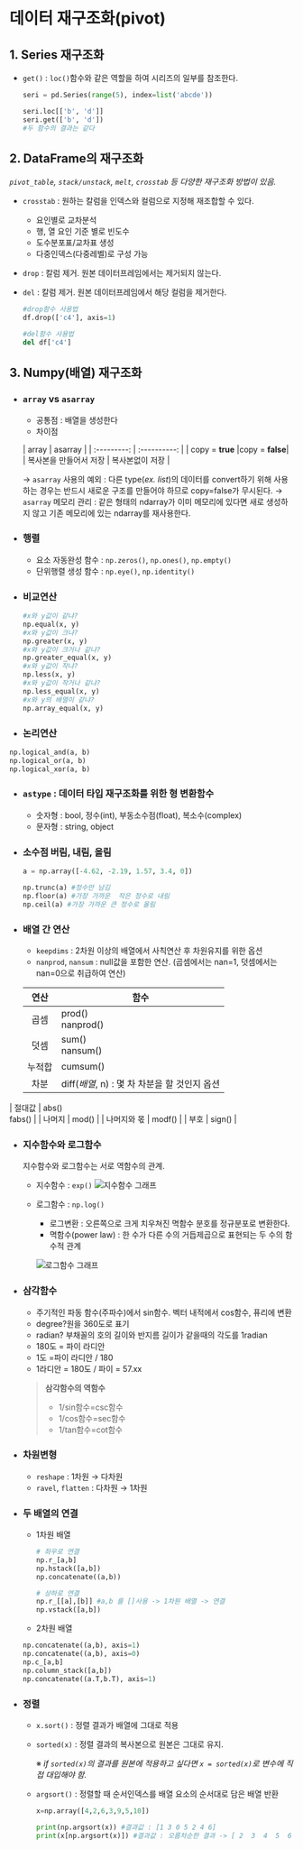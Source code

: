 # 데이터 재구조화(pivot)



## 1. Series 재구조화

* `get()` : `loc()`함수와 같은 역할을 하여 시리즈의 일부를 참조한다.

  ```python
  seri = pd.Series(range(5), index=list('abcde'))
  
  seri.loc[['b', 'd']]
  seri.get(['b', 'd'])
  #두 함수의 결과는 같다
  ```



## 2. DataFrame의 재구조화

*`pivot_table`, `stack/unstack`, `melt`, `crosstab` 등 다양한 재구조화 방법이 있음.*

* `crosstab`   : 원하는 칼럼을 인덱스와 컬럼으로 지정해 재조합할 수 있다.

  - 요인별로 교차분석
  - 행, 열 요인 기준 별로 빈도수
  - 도수분포표/교차표 생성
  - 다중인덱스(다중레벨)로 구성 가능 

* `drop` : 칼럼 제거. 원본 데이터프레임에서는 제거되지 않는다.

* `del` : 칼럼 제거. 원본 데이터프레임에서 해당 컬럼을 제거한다.

  ```python
  #drop함수 사용법
  df.drop(['c4'], axis=1)
  
  #del함수 사용법
  del df['c4']
  ```

   

## 3. Numpy(배열) 재구조화

* ### `array` vs `asarray`
  * 공통점 : 배열을 생성한다
  * 차이점
  
  | array       | asarray      |
| :---------: | :----------: |
  | copy = __true__ |copy = __false__|
  | 복사본을 만들어서 저장 | 복사본없이 저장 |
  
  →  `asarray` 사용의 예외 : 다른 type(*ex. list*)의 데이터를 convert하기 위해 사용하는 경우는 반드시 새로운 구조를 만들어야 하므로 copy=false가 무시된다.
  → `asarray` 메모리 관리 : 같은 형태의 ndarray가 이미 메모리에 있다면 새로 생성하지 않고 기존 메모리에 있는 ndarray를 재사용한다.
  
  
  
* ### 행렬 
  - 요소 자동완성 함수 : `np.zeros()`, `np.ones()`, `np.empty()`  
  - 단위행렬 생성 함수 : `np.eye()`, `np.identity()`

  

* ### 비교연산
  ```python
  #x와 y값이 같냐?
  np.equal(x, y)
  #x와 y값이 크냐?
  np.greater(x, y)
  #x와 y값이 크거나 같냐?
  np.greater_equal(x, y)
  #x와 y값이 작냐?
  np.less(x, y)
  #x와 y값이 작거나 같냐?
  np.less_equal(x, y)
  #x와 y의 배열이 같냐?
  np.array_equal(x, y)
  ```




*  ### 논리연산
  
  ```python
  np.logical_and(a, b)
  np.logical_or(a, b)
  np.logical_xor(a, b)
  ```




* ### `astype` : 데이터 타입 재구조화를 위한 형 변환함수
  - 숫자형 : bool, 정수(int), 부동소수점(float), 복소수(complex)
  - 문자형 : string, object

  

* ### 소수점 버림, 내림, 올림
  ```python
  a = np.array([-4.62, -2.19, 1.57, 3.4, 0])
  
  np.trunc(a) #정수만 남김
  np.floor(a) #가장 가까운  작은 정수로 내림
  np.ceil(a) #가장 가까운 큰 정수로 올림
  ```

  

* ### 배열 간 연산

    * `keepdims` : 2차원 이상의 배열에서 사칙연산 후 차원유지를 위한 옵션
    * `nanprod`, `nansum` : null값을 포함한 연산. (곱셈에서는 nan=1, 덧셈에서는 nan=0으로 취급하여 연산)

  | **연산** | **함수** |
  | :--------: | ---------------------- |
  | 곱셈     | prod()<br>nanprod() |
  | 덧셈     | sum()<br>nansum() |
  | 누적합   | cumsum() |
  | 차분     | diff(*배열*, n) : 몇 차 차분을 할 것인지 옵션 |
| 절대값 | abs()<br>fabs() |
  | 나머지 | mod() |
  | 나머지와 몫 | modf() |
  | 부호 | sign() |
  
  
  
* ### 지수함수와 로그함수
    
    지수함수와 로그함수는 서로 역함수의 관계.

    * 지수함수 : `exp()`
    ![지수함수 그래프](https://img1.daumcdn.net/thumb/R720x0.q80/?scode=mtistory2&fname=http%3A%2F%2Fcfile2.uf.tistory.com%2Fimage%2F274F6F3358E24E7D0EEFE1)
    
    * 로그함수 : `np.log()`
    
      - 로그변환 : 오른쪽으로 크게 치우쳐진 멱함수 분호를 정규분포로 변환한다.
      - 멱함수(power law) : 한 수가 다른 수의 거듭제곱으로 표현되는 두 수의 함수적 관계
    
      ![로그함수 그래프](https://img1.daumcdn.net/thumb/R720x0.q80/?scode=mtistory2&fname=http%3A%2F%2Fcfile30.uf.tistory.com%2Fimage%2F2652D93358E24E7E2E9000)




* ### 삼각함수

    - 주기적인 파동 함수(주파수)에서 sin함수. 벡터 내적에서 cos함수, 퓨리에 변환
    - degree?원을 360도로 표기
    - radian? 부채꼴의 호의 길이와 반지름 길이가 같을때의 각도를 1radian
    - 180도 = 파이 라디안
    - 1도 =파이 라디안 / 180
    - 1라디안 = 180도 / 파이 = 57.xx

    >__삼각함수의 역함수__
    >- 1/sin함수=csc함수
    >- 1/cos함수=sec함수
    >- 1/tan함수=cot함수

    

* ### 차원변형

    * `reshape` : 1차원 → 다차원
    * `ravel`, `flatten` : 다차원 → 1차원

    

*  ### 두 배열의 연결

    * 1차원 배열 

      ```python
      # 좌우로 연결
      np.r_[a,b]
      np.hstack([a,b])
      np.concatenate((a,b))
      
      # 상하로 연결
      np.r_[[a],[b]] #a,b 를 []사용 -> 1차원 배열 -> 연결
      np.vstack([a,b])
      ```

    *  2차원 배열

      ```python
      np.concatenate((a,b), axis=1)
      np.concatenate((a,b), axis=0)
      np.c_[a,b]
      np.column_stack([a,b])
      np.concatenate((a.T,b.T), axis=1)
      ```

    

* ### 정렬


    * `x.sort()` : 정렬 결과가 배열에 그대로 적용
    
    * `sorted(x)` : 정렬 결과의 복사본으로 원본은 그대로 유지.
    
        ※ *if `sorted(x)`의 결과를 원본에 적용하고 싶다면 `x = sorted(x)`로 변수에 직접 대입해야 함.*
    
    * `argsort()` : 정렬할 때 순서인덱스를 배열 요소의 순서대로 담은 배열 반환
    
        ```python
        x=np.array([4,2,6,3,9,5,10])
        
        print(np.argsort(x)) #결과값 : [1 3 0 5 2 4 6]
        print(x[np.argsort(x)]) #결과값 : 오름차순한 결과 -> [ 2  3  4  5  6  9 10]
        ```


​        

